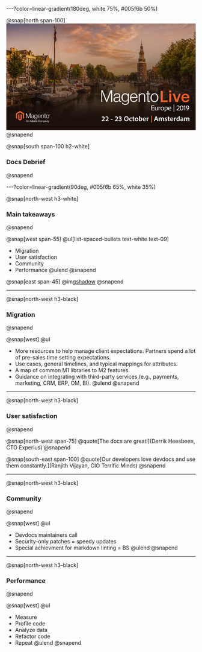 ---?color=linear-gradient(180deg, white 75%, #005f6b 50%)

@snap[north span-100]
![IMAGE](assets/img/mleu.jpg)
@snapend

@snap[south span-100 h2-white]
### Docs Debrief
@snapend

---?color=linear-gradient(90deg, #005f6b 65%, white 35%)

@snap[north-west h3-white]
### Main takeaways
@snapend

@snap[west span-55]
@ul[list-spaced-bullets text-white text-09]
- Migration
- User satisfaction
- Community
- Performance
@ulend
@snapend

@snap[east span-45]
@img[shadow](assets/img/bulb.png)
@snapend

---

@snap[north-west h3-black]
### Migration
@snapend

@snap[west]
@ul
- More resources to help manage client expectations. Partners spend a lot of pre-sales time setting expectations.
- Use cases, general timelines, and typical mappings for attributes.
- A map of common M1 libraries to M2 features.
- Guidance on integrating with third-party services (e.g., payments, marketing, CRM, ERP, OM, BI).
@ulend
@snapend

---

@snap[north-west h3-black]
### User satisfaction
@snapend

@snap[north-west span-75]
@quote[The docs are great!](Derrik Heesbeen, CTO Experius)
@snapend

@snap[south-east span-100]
@quote[Our developers love devdocs and use them constantly.](Ranjith Vijayan, CIO Terrific Minds)
@snapend

---

@snap[north-west h3-black]
### Community
@snapend

@snap[west]
@ul
- Devdocs maintainers call
- Security-only patches = speedy updates
- Special achievment for markdown linting = BS
@ulend
@snapend

---

@snap[north-west h3-black]
### Performance
@snapend

@snap[west]
@ul
- Measure
- Profile code
- Analyze data
- Refactor code
- Repeat
@ulend
@snapend
